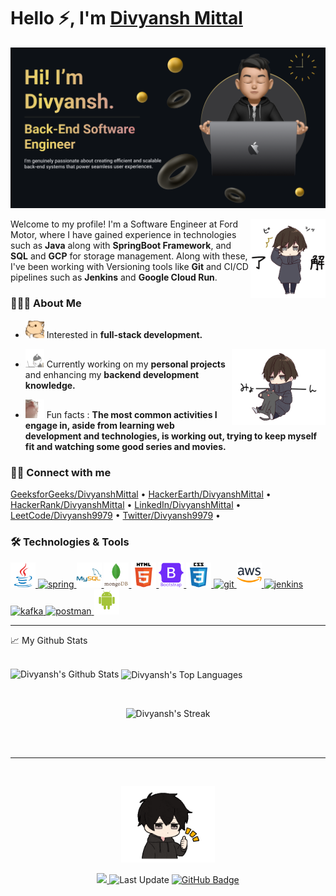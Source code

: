 <!-- Banner at the top -->



# Hello ⚡️, I'm [Divyansh Mittal](https://github.com/divyansh9979)

![gh-profile-banner](/media/name-banner.png)

<img align="right"  alt="Chibi Salute" src="https://raw.githubusercontent.com/imaloner/imaloner/master/assets/gifs/salute-manherakun-min.gif" width="120">




Welcome to my profile! I'm a Software Engineer at Ford Motor, where I have gained experience in technologies such as **Java** along with **SpringBoot Framework**, and **SQL** and **GCP** for storage management. Along with these, I've been working with Versioning tools like **Git** and CI/CD pipelines such as **Jenkins** and **Google Cloud Run**.


### 👨🏻‍💻 About Me


- <img alt="Hyper Kitty" src="https://raw.githubusercontent.com/imaloner/imaloner/master/assets/gifs/hyperkitty.gif" width="30px" > Interested in __full-stack development.__



<img align="right" alt="Chibi Cat Lover" src="https://raw.githubusercontent.com/imaloner/imaloner/master/assets/gifs/manherakun-cat-min.gif" width="150">

- <img alt="Cat Computer" src="https://raw.githubusercontent.com/imaloner/imaloner/master/assets/gifs/cat-computer.gif" width="30px"> Currently working on my __personal projects__ and  enhancing my __backend development knowledge.__


<!--  - 👯 I’m looking to collaborate on **OpenSource Projects**  -->


- <img alt="Cat Meme" src="https://raw.githubusercontent.com/imaloner/imaloner/master/assets/gifs/cat-meme.gif" width="30px"> Fun facts :  __The most common activities I engage in, aside from learning web development and technologies, is working out, trying to keep myself fit and watching some good series and movies.__




### 🤝🏻 Connect with me

[GeeksforGeeks/DivyanshMittal][gfg] &bullet; [HackerEarth/DivyanshMittal][hackerearth] &bullet; [HackerRank/DivyanshMittal][hackerrank] &bullet; [LinkedIn/DivyanshMittal][linkedin] &bullet; [LeetCode/Divyansh9979][leetcode] &bullet; [Twitter/Divyansh9979][twitter] &bullet;

<!--
[<img alt="LinkedIn" align="center" src="https://img.shields.io/static/v1?style=for-the-badge&message=LinkedIn&color=0A66C2&logo=LinkedIn&logoColor=FFFFFF&label=" />][linkedin]
[<img alt="Twitter Follow" align="center" src="https://img.shields.io/twitter/follow/:divyansh9979">][twitter]
[<img alt="HackerRank" align="center" src="https://raw.githubusercontent.com/rahuldkjain/github-profile-readme-generator/master/src/images/icons/Social/hackerrank.svg" alt="https://www.hackerrank.com/divyanshmittal9?hr_r=1" height="30" width="40" >][hackerrank]
[<img alt="LeetCode" align="center" src="https://raw.githubusercontent.com/rahuldkjain/github-profile-readme-generator/master/src/images/icons/Social/leet-code.svg" alt="https://leetcode.com/divyansh9979/" height="30" width="40" >][leetcode]
[<img alt="HackerEarth" align="center" src="https://raw.githubusercontent.com/rahuldkjain/github-profile-readme-generator/master/src/images/icons/Social/hackerearth.svg" alt="@divyanshmittal9" height="30" width="40" >][hackerearth]
[<img alt="GeeksForGeeks" align="center" src="https://raw.githubusercontent.com/rahuldkjain/github-profile-readme-generator/master/src/images/icons/Social/geeks-for-geeks.svg" alt="https://auth.geeksforgeeks.org/user/divyanshmittal9" height="30" width="40" >][gfg]
-->

### 🛠 Technologies & Tools


<div style="display: float">

<a href="https://www.java.com" target="_blank" rel="noreferrer"> <img src="https://raw.githubusercontent.com/devicons/devicon/master/icons/java/java-original.svg" alt="java" width="40" height="40"/> </a> 
<a href="https://spring.io/" target="_blank" rel="noreferrer"> <img src="https://www.vectorlogo.zone/logos/springio/springio-icon.svg" alt="spring" width="40" height="40"/> </a> 
<a href="https://www.mysql.com/" target="_blank" rel="noreferrer"> <img src="https://raw.githubusercontent.com/devicons/devicon/master/icons/mysql/mysql-original-wordmark.svg" alt="mysql" width="40" height="40"/> </a> 
<a href="https://www.mongodb.com/" target="_blank" rel="noreferrer"> <img src="https://raw.githubusercontent.com/devicons/devicon/master/icons/mongodb/mongodb-original-wordmark.svg" alt="mongodb" width="40" height="40"/> </a> 
<a href="https://www.w3.org/html/" target="_blank" rel="noreferrer"> <img src="https://raw.githubusercontent.com/devicons/devicon/master/icons/html5/html5-original-wordmark.svg" alt="html5" width="40" height="40"/> </a> 
<a href="https://getbootstrap.com" target="_blank" rel="noreferrer"> <img src="https://raw.githubusercontent.com/devicons/devicon/master/icons/bootstrap/bootstrap-plain-wordmark.svg" alt="bootstrap" width="40" height="40"/> </a> 
<a href="https://www.w3schools.com/css/" target="_blank" rel="noreferrer"> <img src="https://raw.githubusercontent.com/devicons/devicon/master/icons/css3/css3-original-wordmark.svg" alt="css3" width="40" height="40"/> </a> 
<a href="https://git-scm.com/" target="_blank" rel="noreferrer"> <img src="https://www.vectorlogo.zone/logos/git-scm/git-scm-icon.svg" alt="git" width="40" height="40"/> </a> 
<a href="https://aws.amazon.com" target="_blank" rel="noreferrer"> <img src="https://raw.githubusercontent.com/devicons/devicon/master/icons/amazonwebservices/amazonwebservices-original-wordmark.svg" alt="aws" width="40" height="40"/> </a> 
<a href="https://www.jenkins.io" target="_blank" rel="noreferrer"> <img src="https://www.vectorlogo.zone/logos/jenkins/jenkins-icon.svg" alt="jenkins" width="40" height="40"/> </a> 
<a href="https://kafka.apache.org/" target="_blank" rel="noreferrer"> <img src="https://www.vectorlogo.zone/logos/apache_kafka/apache_kafka-icon.svg" alt="kafka" width="40" height="40"/> </a> 
<a href="https://postman.com" target="_blank" rel="noreferrer"> <img src="https://www.vectorlogo.zone/logos/getpostman/getpostman-icon.svg" alt="postman" width="40" height="40"/> </a> 
<a href="https://developer.android.com" target="_blank" rel="noreferrer"> <img src="https://raw.githubusercontent.com/devicons/devicon/master/icons/android/android-original-wordmark.svg" alt="android" width="40" height="40"/> </a> 

</div>
 


---

<!--<details>-->
<summary>📈 My Github Stats</summary> 

  <br>
<p><img align=left alt="Divyansh's Github Stats" src="https://github-readme-stats.vercel.app/api?username=divyansh9979&show_icons=true&count_private=true&theme=react&hide_border=true&bg_color=060A0CD0" /></p>
<p>&nbsp;<img align=center alt="Divyansh's Top Languages" src="https://github-readme-stats.vercel.app/api/top-langs/?username=divyansh9979&langs_count=8&count_private=true&layout=compact&theme=react&hide_border=true&bg_color=060A0CD0" /></p>
  <br>
 
<p align="center">
        <img title="🔥 Get streak stats for your profile at git.io/streak-stats" alt="Divyansh's Streak" src="https://github-readme-streak-stats.herokuapp.com/?user=divyansh9979&theme=black-ice&hide_border=true&stroke=0000&background=060A0CD0"/>
</p>

<br>
<br>

---
 
<!--</details>-->

<br>

<p align="center">
 <img  alt="Chibi Thumbs Up" src="https://raw.githubusercontent.com/imaloner/imaloner/master/assets/gifs/chibi-thumbs-up-min.gif" width="150">
</p>
 

<p align="center">
 
 <a href="https://github.com/divyansh9979">
    <img src="https://badges.pufler.dev/visits/divyansh9979/divyansh9979?style=flat-square&color=blue&logo=github">
  </a>

 <img src="https://img.shields.io/github/last-commit/divyansh9979/divyansh9979?label=Last%20Update&color=blue" alt="Last Update">
 <a href="https://github.com/divyansh9979?tab=followers"><img src="https://img.shields.io/github/followers/divyansh9979?label=Followers&style=social" alt="GitHub Badge"></a>
 
</p>
<!--
<p align="center">
 <img src="https://www.codewars.com/users/divyansh9979/badges/micro"> 
</p>
--> 
 
[portfolio]: http://portfolio.com
[linkedin]: https://www.linkedin.com/in/divyansh-mittal-a516641a5/
[twitter]: https://twitter.com/divyansh9979
[leetcode]: https://leetcode.com/divyansh9979/
[hackerrank]: https://www.hackerrank.com/divyanshmittal9?hr_r=1
[hackerearth]: https://www.hackerearth.com/@divyanshmittal9
[gfg]: https://auth.geeksforgeeks.org/user/https://auth.geeksforgeeks.org/user/divyanshmittal9

